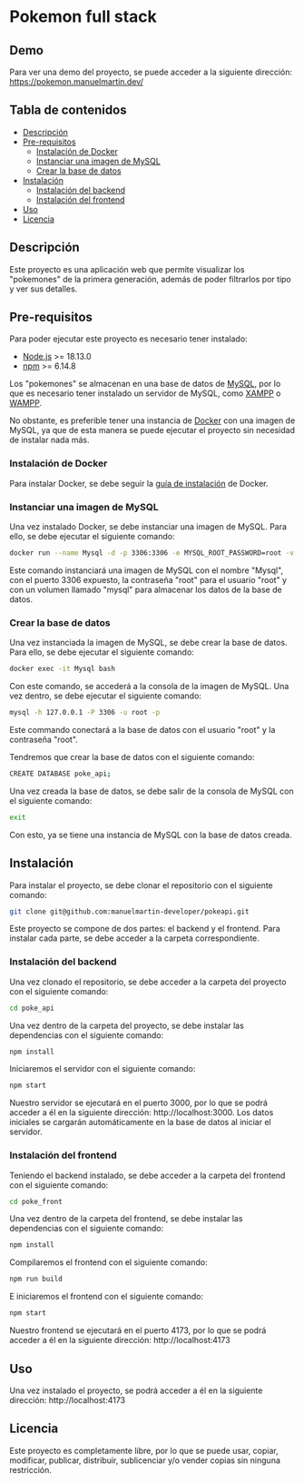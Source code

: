 # Pokemon full stack

## Demo

Para ver una demo del proyecto, se puede acceder a la siguiente dirección: https://pokemon.manuelmartin.dev/

## Tabla de contenidos

- [Descripción](#descripción)
- [Pre-requisitos](#pre-requisitos)
  - [Instalación de Docker](#instalación-de-docker)
  - [Instanciar una imagen de MySQL](#instanciar-una-imagen-de-mysql)
  - [Crear la base de datos](#crear-la-base-de-datos)
- [Instalación](#instalación)
  - [Instalación del backend](#instalación-del-backend)
  - [Instalación del frontend](#instalación-del-frontend)
- [Uso](#uso)
- [Licencia](#licencia)

## Descripción

Este proyecto es una aplicación web que permite visualizar los "pokemones" de la primera generación, además de poder filtrarlos por tipo y ver sus detalles.

## Pre-requisitos

Para poder ejecutar este proyecto es necesario tener instalado:

- [Node.js](https://nodejs.org/es/) >= 18.13.0
- [npm](https://www.npmjs.com/) >= 6.14.8

Los "pokemones" se almacenan en una base de datos de [MySQL](https://www.mysql.com/), por lo que es necesario tener instalado un servidor de MySQL, como [XAMPP](https://www.apachefriends.org/es/index.html) o [WAMPP](https://www.wampserver.com/en/).

No obstante, es preferible tener una instancia de [Docker](https://www.docker.com/) con una imagen de MySQL, ya que de esta manera se puede ejecutar el proyecto sin necesidad de instalar nada más.

### Instalación de Docker

Para instalar Docker, se debe seguir la [guía de instalación](https://docs.docker.com/engine/install/) de Docker.

### Instanciar una imagen de MySQL

Una vez instalado Docker, se debe instanciar una imagen de MySQL. Para ello, se debe ejecutar el siguiente comando:

```bash
docker run --name Mysql -d -p 3306:3306 -e MYSQL_ROOT_PASSWORD=root -v mysql:/var/lib/mysql mysql:latest
```

Este comando instanciará una imagen de MySQL con el nombre "Mysql", con el puerto 3306 expuesto, la contraseña "root" para el usuario "root" y con un volumen llamado "mysql" para almacenar los datos de la base de datos.

### Crear la base de datos

Una vez instanciada la imagen de MySQL, se debe crear la base de datos. Para ello, se debe ejecutar el siguiente comando:

```bash
docker exec -it Mysql bash
```

Con este comando, se accederá a la consola de la imagen de MySQL. Una vez dentro, se debe ejecutar el siguiente comando:

```bash
mysql -h 127.0.0.1 -P 3306 -u root -p
```

Este commando conectará a la base de datos con el usuario "root" y la contraseña "root".

Tendremos que crear la base de datos con el siguiente comando:

```bash
CREATE DATABASE poke_api;
```

Una vez creada la base de datos, se debe salir de la consola de MySQL con el siguiente comando:

```bash
exit
```

Con esto, ya se tiene una instancia de MySQL con la base de datos creada.

## Instalación

Para instalar el proyecto, se debe clonar el repositorio con el siguiente comando:

```bash
git clone git@github.com:manuelmartin-developer/pokeapi.git
```

Este proyecto se compone de dos partes: el backend y el frontend. Para instalar cada parte, se debe acceder a la carpeta correspondiente.

### Instalación del backend

Una vez clonado el repositorio, se debe acceder a la carpeta del proyecto con el siguiente comando:

```bash
cd poke_api
```

Una vez dentro de la carpeta del proyecto, se debe instalar las dependencias con el siguiente comando:

```bash
npm install
```

Iniciaremos el servidor con el siguiente comando:

```bash
npm start
```

Nuestro servidor se ejecutará en el puerto 3000, por lo que se podrá acceder a él en la siguiente dirección: http://localhost:3000. Los datos iniciales se cargarán automáticamente en la base de datos al iniciar el servidor.

### Instalación del frontend

Teniendo el backend instalado, se debe acceder a la carpeta del frontend con el siguiente comando:

```bash
cd poke_front
```

Una vez dentro de la carpeta del frontend, se debe instalar las dependencias con el siguiente comando:

```bash
npm install
```

Compilaremos el frontend con el siguiente comando:

```bash
npm run build
```

E iniciaremos el frontend con el siguiente comando:

```bash
npm start
```

Nuestro frontend se ejecutará en el puerto 4173, por lo que se podrá acceder a él en la siguiente dirección: http://localhost:4173

## Uso

Una vez instalado el proyecto, se podrá acceder a él en la siguiente dirección: http://localhost:4173

## Licencia

Este proyecto es completamente libre, por lo que se puede usar, copiar, modificar, publicar, distribuir, sublicenciar y/o vender copias sin ninguna restricción.
